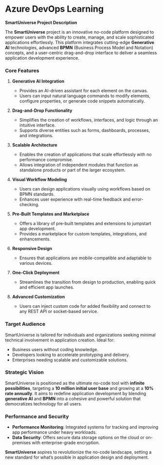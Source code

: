 # Azure DevOps Learning

**SmartUniverse Project Description**  

The **SmartUniverse** project is an innovative no-code platform designed to empower users with the ability to create, manage, and scale sophisticated applications effortlessly. This platform integrates cutting-edge **Generative AI** technologies, advanced **BPMN** (Business Process Model and Notation) concepts, and a user-centric drag-and-drop interface to deliver a seamless application development experience.  

### **Core Features**  
1. **Generative AI Integration**  
   - Provides an AI-driven assistant for each element on the canvas.  
   - Users can input natural language commands to modify elements, configure properties, or generate code snippets automatically.  

2. **Drag-and-Drop Functionality**  
   - Simplifies the creation of workflows, interfaces, and logic through an intuitive interface.  
   - Supports diverse entities such as forms, dashboards, processes, and integrations.  

3. **Scalable Architecture**  
   - Enables the creation of applications that scale effortlessly with no performance compromise.  
   - Allows integration of independent modules that function as standalone products or part of the larger ecosystem.  

4. **Visual Workflow Modeling**  
   - Users can design applications visually using workflows based on BPMN standards.  
   - Enhances user experience with real-time feedback and error-checking.  

5. **Pre-Built Templates and Marketplace**  
   - Offers a library of pre-built templates and extensions to jumpstart app development.  
   - Provides a marketplace for custom templates, integrations, and enhancements.  

6. **Responsive Design**  
   - Ensures that applications are mobile-compatible and adaptable to various devices.  

7. **One-Click Deployment**  
   - Streamlines the transition from design to production, enabling quick and efficient app launches.  

8. **Advanced Customization**  
   - Users can inject custom code for added flexibility and connect to any REST API or socket-based service.  

### **Target Audience**  
SmartUniverse is tailored for individuals and organizations seeking minimal technical involvement in application creation. Ideal for:  
- Business users without coding knowledge.  
- Developers looking to accelerate prototyping and delivery.  
- Enterprises needing scalable and customizable solutions.  

### **Strategic Vision**  
SmartUniverse is positioned as the ultimate no-code tool with **infinite possibilities**, targeting a **10 million initial user base** and growing at a **10% rate annually**. It aims to redefine application development by blending **generative AI** and **BPMN** into a cohesive and powerful solution that democratizes technology for all users.  

### **Performance and Security**  
- **Performance Monitoring**: Integrated systems for tracking and improving app performance under heavy workloads.  
- **Data Security**: Offers secure data storage options on the cloud or on-premises with enterprise-grade encryption.  

**SmartUniverse** aspires to revolutionize the no-code landscape, setting a new standard for what’s possible in application design and deployment.